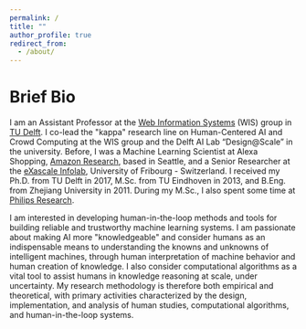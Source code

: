 ```yaml
---
permalink: /
title: ""
author_profile: true
redirect_from: 
  - /about/
---
```


# Brief Bio
<!--<img style="float: left;padding-right:3%" src="images/profile.jpg" width="35%">-->
I am an Assistant Professor at the [Web Information Systems](https://www.wis.ewi.tudelft.nl) (WIS) group in [TU Delft](https://www.tudelft.nl). I co-lead the "kappa" research line on Human-Centered AI and Crowd Computing at the WIS group and the Delft AI Lab “Design@Scale” in the university. Before, I was a Machine Learning Scientist at Alexa Shopping, [Amazon Research](https://www.amazon.science), based in Seattle, and a Senior Researcher at the [eXascale Infolab](https://exascale.info), University of Fribourg - Switzerland. I received my Ph.D. from TU Delft in 2017, M.Sc. from TU Eindhoven in 2013, and B.Eng. from Zhejiang University in 2011. During my M.Sc., I also spent some time at [Philips Research](https://www.philips.com/a-w/research/home).

I am interested in developing human-in-the-loop methods and tools for building reliable and trustworthy machine learning systems. I am passionate about making AI more "knowledgeable" and consider humans as an indispensable means to understanding the knowns and unknowns of intelligent machines, through human interpretation of machine behavior and human creation of knowledge. I also consider computational algorithms as a vital tool to assist humans in knowledge reasoning at scale, under uncertainty. My research methodology is therefore both empirical and theoretical, with primary activities characterized by the design,  implementation, and analysis of human studies, computational algorithms, and human-in-the-loop systems.
<!-- My work has received the [Douglas Engelbart Best Paper Award](https://en.wikipedia.org/wiki/ACM_SIGWEB#Hypertext_Douglas_Engelbart_Best_Paper_Award) by [ACM SIGWEB](https://www.sigweb.org) and the Best Paper Award from the [Trust in Crowd Work workshop](https://trustincrowdwork.west.uni-koblenz.de/home.html) at [ACM WebSci](https://www.webscience.org).
-->
